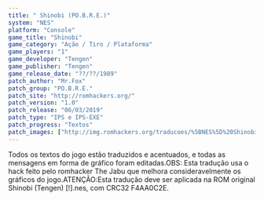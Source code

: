 ```yaml
---
title: " Shinobi (PO.B.R.E.)"
system: "NES"
platform: "Console"
game_title: "Shinobi"
game_category: "Ação / Tiro / Plataforma"
game_players: "1"
game_developer: "Tengen"
game_publisher: "Tengen"
game_release_date: "??/??/1989"
patch_author: "Mr.Fox"
patch_group: "PO.B.R.E."
patch_site: "http://romhackers.org/"
patch_version: "1.0"
patch_release: "06/03/2019"
patch_type: "IPS e IPS-EXE"
patch_progress: "Textos"
patch_images: ["http://img.romhackers.org/traducoes/%5BNES%5D%20Shinobi%20-%20POBRE%20-%201.png","http://img.romhackers.org/traducoes/%5BNES%5D%20Shinobi%20-%20POBRE%20-%202.png","http://img.romhackers.org/traducoes/%5BNES%5D%20Shinobi%20-%20POBRE%20-%203.png"]
---
```

Todos os textos do jogo estão traduzidos e acentuados, e todas as mensagens em forma de gráfico foram editadas.OBS: Esta tradução usa o hack feito pelo romhacker The Jabu que melhora consideravelmente os gráficos do jogo.ATENÇÃO:Esta tradução deve ser aplicada na ROM original Shinobi (Tengen) [!].nes, com CRC32 F4AA0C2E.